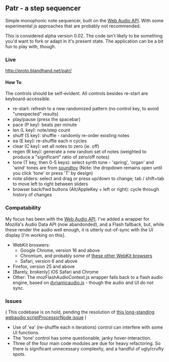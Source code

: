 ## Patr - a step sequencer

Simple monophonic note sequencer, built on the [Web Audio API]. With some experimental js approaches that are probably not recommended.

This is considered alpha version 0.02. The code isn't likely to be something you'd want to fork or adapt in it's present state. The application can be a bit fun to play with, though.

<!--
This is alpha iteration 0.02.
-->

### Live

<http://proto.blandhand.net/patr/>

<!--
[Audio sample](http://proto.blandhand.net/static/js/patr/media/aucap.html)

<audio controls>
    <source src="http://proto.blandhand.net/static/js/patr/media/aucap.wav">
    <source src="http://proto.blandhand.net/static/js/patr/media/aucap.ogg">
    <source src="http://proto.blandhand.net/static/js/patr/media/aucap.mp3">
</audio>

Screenshot:

![screenshot](http://proto.blandhand.net/static/js/patr.2/media/screencap.png)
-->

#### How To

The controls should be self-evident. All controls besides re-start are keyboard-accessible.

* re-start: refresh to a new randomized pattern (no control key, to avoid "unexpected" results)
* play/pause (press the spacebar)
* pace (P key): beats per minute 
* len (L key): note/step count 
* shuff (S key): shuffle - randomly re-order existing notes
* ea (E key): re-shuffle each n cycles
* clear (C key): set all notes to zero (ie. off)
* regen (R key): generate a new random set of notes (weighted to produce a "significant" ratio of zero/off notes)
* tone (T key, then 0-5 keys): select synth tone - 'spring', 'organ' and 'wind' tones are from [soundtoy] (Note: the dropdown remains open until you click 'tone' or press 'T' by design)
* note sliders: select and drag or press up/down to change; tab / shift+tab to move left to right between sliders
* browser back/fwd buttons (Alt/AppleKey + left or right): cycle through history of changes

### Compatability
My focus has been with the [Web Audio API].  I've added a wrapper for Mozilla's Audio Data API (now abandonded), and a Flash fallback, but, while these render the audio well enough, it is utterly out-of-sync with the UI display [I'm working on this].

* WebKit broswers: 
    * Google Chrome, version 16 and above
    * Chromium, and probably some of [these other WebKit browsers](http://en.wikipedia.org/wiki/List_of_web_browsers#WebKit-based)
    * Safari, version 6 and above
* Firefox, version 25 and above
* [Barely, brokenly] iOS Safari and Chrome
* Other: The mozFlashAudioContext.js wrapper falls back to a flash audio engine, based on [dynamicaudio.js] - though the audio and UI do not sync.

<!--
* Firefox / Gecko: Firefox nightly builds now support AudioContext.  With version 4 and above, you should get audio playback via mozFlashAudioContext.js which wraps the deprecated [Audio Data API](https://wiki.mozilla.org/Audio_Data_API), but audio synchronizes with UI state /very/ poorly.
-->


### Issues
( This codebase is on hold, pending the resolution of [this long-standing webaudio scriptProcessorNode issue](https://github.com/WebAudio/web-audio-api/issues/113) )
* Use of 'ea' (re-shuffle each n iterations) control can interfere with some UI functions.
* The 'tone' control has some questionable, janky hover-interaction.
* Three of the four main code modules are due for heavy refactoring. So there is significant unnecessary complexity, and a handful of ugly/crufty spots. 


[dynamicaudio.js]: https://github.com/bfirsh/dynamicaudio.js/
[soundtoy]: http://www.iquilezles.org/apps/soundtoy/index.html
[Web Audio API]: https://dvcs.w3.org/hg/audio/raw-file/tip/webaudio/specification.html
